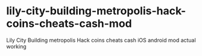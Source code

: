 # lily-city-building-metropolis-hack-coins-cheats-cash-mod
Lily City Building metropolis Hack coins cheats cash iOS android mod actual working

